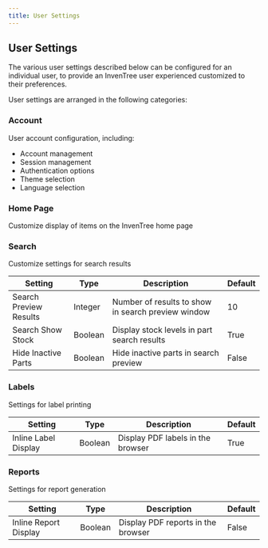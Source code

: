 ```yaml
---
title: User Settings
---
```


## User Settings

The various user settings described below can be configured for an individual user, to provide an InvenTree user experienced customized to their preferences.

User settings are arranged in the following categories:

### Account

User account configuration, including:

- Account management
- Session management
- Authentication options
- Theme selection
- Language selection

### Home Page

Customize display of items on the InvenTree home page


### Search

Customize settings for search results

| Setting | Type | Description | Default |
| --- | --- | --- | --- |
| Search Preview Results | Integer | Number of results to show in search preview window | 10 |
| Search Show Stock | Boolean | Display stock levels in part search results | True |
| Hide Inactive Parts | Boolean | Hide inactive parts in search preview | False |

### Labels

Settings for label printing

| Setting | Type | Description | Default |
| --- | --- | --- | --- |
| Inline Label Display | Boolean | Display PDF labels in the browser | True |

### Reports

Settings for report generation

| Setting | Type | Description | Default |
| --- | --- | --- | --- |
| Inline Report Display | Boolean | Display PDF reports in the browser | False |
